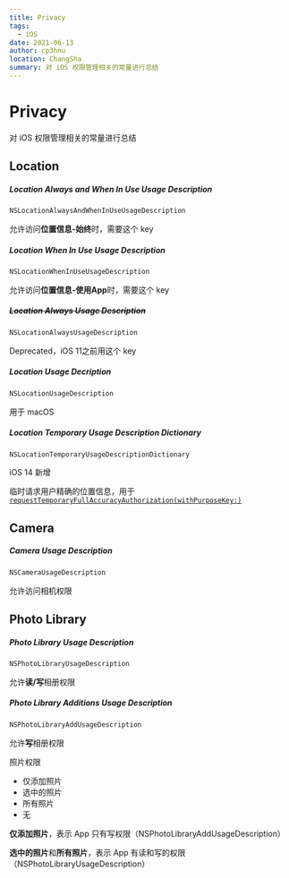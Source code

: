 ```yaml
---
title: Privacy
tags: 
  - iOS
date: 2021-06-13
author: cp3hnu
location: ChangSha
summary: 对 iOS 权限管理相关的常量进行总结
---
```

# Privacy

对 iOS 权限管理相关的常量进行总结

## Location

##### Location Always and When In Use Usage Description

```swift
NSLocationAlwaysAndWhenInUseUsageDescription
```

允许访问**位置信息-始终**时，需要这个 key

##### Location When In Use Usage Description

```swift
NSLocationWhenInUseUsageDescription
```

允许访问**位置信息-使用App**时，需要这个 key

##### ~~Location Always Usage Description~~

```swift
NSLocationAlwaysUsageDescription
```

Deprecated，iOS 11之前用这个 key

##### Location Usage Decription

```swift
NSLocationUsageDescription
```

用于 macOS

##### Location Temporary Usage Description Dictionary

```swift
NSLocationTemporaryUsageDescriptionDictionary
```

iOS 14 新增

临时请求用户精确的位置信息，用于 [`requestTemporaryFullAccuracyAuthorization(withPurposeKey:)`](https://developer.apple.com/documentation/corelocation/cllocationmanager/3600216-requesttemporaryfullaccuracyauth)

## Camera

#####  Camera Usage Description

```swift
NSCameraUsageDescription
```

允许访问相机权限

## Photo Library

##### Photo Library Usage Description

```swift
NSPhotoLibraryUsageDescription
```

允许**读/写**相册权限

##### Photo Library Additions Usage Description

```swift
NSPhotoLibraryAddUsageDescription
```

允许**写**相册权限

照片权限

- 仅添加照片
- 选中的照片
- 所有照片
- 无

**仅添加照片**，表示 App 只有写权限（NSPhotoLibraryAddUsageDescription）

**选中的照片**和**所有照片**，表示 App 有读和写的权限（NSPhotoLibraryUsageDescription）

